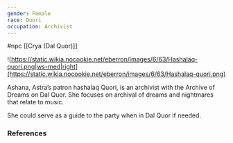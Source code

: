 ```yaml
---
gender: Female
race: Quori
occupation: Archivist
---
```

 #npc [[Crya (Dal Quor)]]

![https://static.wikia.nocookie.net/eberron/images/6/63/Hashalaq-quori.png|ws-med|right](https://static.wikia.nocookie.net/eberron/images/6/63/Hashalaq-quori.png)

Ashana, Astra’s patron hashalaq Quori, is an archivist with the Archive of Dreams on Dal Quor. She focuses on archival of dreams and nightmares that relate to music.

She could serve as a guide to the party when in Dal Quor if needed.

### References
